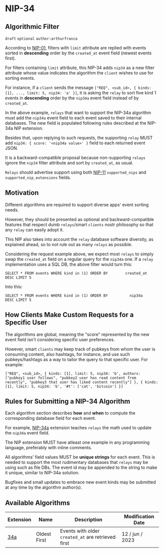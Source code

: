 NIP-34
======

Algorithmic Filter
------------------

`draft` `optional` `author:arthurfranca`

According to [NIP-01](01.md), filters with `limit` attribute are replied with events
sorted in **descending** order by the `created_at` event field (newest events first).

For filters containing `limit` attribute, this NIP-34 adds `nip34` as a new filter attribute
whose value indicates the algorithm the `client` wishes to use for sorting events.

For instance, if a `client` sends the message `["REQ", <sub_id>, { kinds: [1], ..., limit: 5, nip34: 'a' }]`,
it is asking the `relay` to sort five kind 1 events in **descending** order by the `nip34a` event field instead of by `created_at`.

In the above example, `relays` that want to support the NIP-34a algorithm must add the `nip34a` event field to each event saved to their internal databases. The new field is populated following rules described at the NIP-34a NIP extension.

Besides that, upon replying to such requests, the supporting `relay` MUST add `nip34: { score: '<nip34a value>' }` field to each returned event JSON.

It is a backward-compatible proposal because non-supporting `relays` ignore the `nip34` filter attribute and sort by `created_at`, as usual.

`Relays` should advertise support using both [NIP-11](11.md) `supported_nips` and `supported_nip_extensions` fields.

## Motivation

Different algorithms are required to support diverse apps' event sorting needs.

However, they should be presented as optional and backward-compatible features that respect
dumb `relays`/smart `clients` nostr philosophy so that any `relay` can easily adopt it.

This NIP also takes into account the `relay` database software diversity, as explained ahead,
so to not rule out as many `relays` as possible.

Considering the request example above, we expect most `relays` to simply swap the `created_at` field
on a regular query for the `nip34a` one. If a `relay` implementation uses a SQL DB, the above filter would turn this:

`SELECT * FROM events WHERE kind in (1) ORDER BY        created_at        DESC LIMIT 5`

Into this:

`SELECT * FROM events WHERE kind in (1) ORDER BY          nip34a          DESC LIMIT 5`

## How Clients Make Custom Requests for a Specific User

The algorithms are global, meaning the "score" represented by the new event field isn't considering
specific user preferences.

However, smart `clients` may keep track of pubkeys from whom the user is consuming content, also hashtags, for instance, and use such pubkeys/hashtags as a way to tailor the query to that specific user. For example:

`["REQ", <sub_id>, { kinds: [1], limit: 5, nip34: 'b', authors: ["pubkey1 user follows", "pubkey2 user has read content from recently", "pubkey3 that user has liked content recently"] }, { kinds: [1], limit: 5, nip34: 'b', '#t': ['cat', 'bitcoin'] }]`

## Rules for Submitting a NIP-34 Algorithm

Each algorithm section describes **how** and **when** to compute the corresponding database field for each event.

For example, [NIP-34a](34a.md) extension teaches `relays` the math used to update the `nip34a` event field.

The NIP extension MUST have atleast one example in any programming language, preferably with inline comments.

All algorithms' field values MUST be **unique strings** for each event.
This is needed to support the most rudimentary databases that `relays` may be using such as file DBs.
The event id may be appended to the string to make it unique, similar to NIP-34a solution.

Bugfixes and small updates to embrace new event kinds may be submitted at any time by the algorithm author(s).

## Available Algorithms

| Extension     | Name         | Description                                        | Modification Date |
| ------------- | ------------ | -------------------------------------------------- | ----------------- |
| [34a](34a.md) | Oldest First | Events with older `created_at` are retrieved first | 12 / jun / 2023   |
